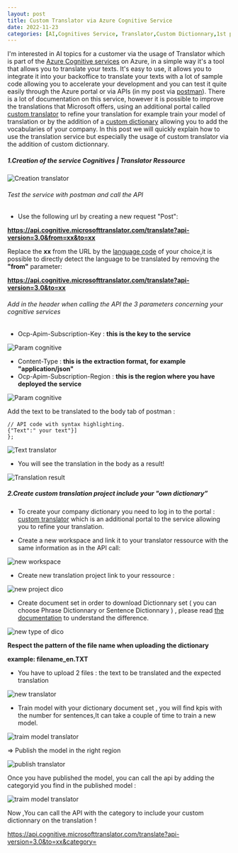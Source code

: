 ```yaml
---
layout: post
title: Custom Translator via Azure Cognitive Service  
date: 2022-11-23
categories: [AI,Cognitives Service, Translator,Custom Dictionnary,1st post]
---
```


I'm interested in AI topics for a customer via the usage of Translator which is part of the [Azure Cognitive services](https://azure.microsoft.com/fr-fr/products/cognitive-services/) on Azure, in a simple way it's a tool that allows you to translate your texts. It's easy to use, it allows you to integrate it into your backoffice to translate your texts with a lot of sample code allowing you to accelerate your development and you can test it quite easily through the Azure portal or via APIs (in my post via [postman](https://www.postman.com/)). There is a lot of documentation on this service, however it is possible to improve the translations that Microsoft offers, using an additional portal called [custom translator](https://portal.customtranslator.azure.ai/) to refine your translation for example train your model of translation or by the addition of a [custom dictionary](https://learn.microsoft.com/en-us/azure/cognitive-services/translator/custom-translator/concepts/dictionaries) allowing you to add the vocabularies of your company.
In this post we will quickly explain how to use the translation service but especially the usage of custom translator via the addition of custom dictionnary.

##### 1.Creation of the service Cognitives | Translator Ressource 

![Creation translator](https://github.com/marc-hadjeje/marc-hadjeje.github.io/blob/main/assets/images/Translator_creation.jpg?raw=true)

###### Test the service with postman and call the API 

-	Use the following url by creating a new request "Post": 

**https://api.cognitive.microsofttranslator.com/translate?api-version=3.0&from=xx&to=xx**

Replace the **xx** from the URL by the [language code](https://learn.microsoft.com/en-us/azure/cognitive-services/translator/language-support) of your choice,it is possible to directly detect the language to be translated by removing the **"from"** parameter:

**https://api.cognitive.microsofttranslator.com/translate?api-version=3.0&to=xx**


###### Add in the header when calling the API the 3 parameters concerning your cognitive services

-	Ocp-Apim-Subscription-Key :  **this is the key to the service** 

![Param cognitive](https://github.com/marc-hadjeje/marc-hadjeje.github.io/blob/main/assets/images/key_translator.jpg?raw=true)

-	Content-Type : **this is the extraction format, for example "application/json"**
-	Ocp-Apim-Subscription-Region : **this is the region where you have deployed the service**

![Param cognitive](https://github.com/marc-hadjeje/marc-hadjeje.github.io/blob/main/assets/images/param_cognitive.jpg?raw=true)


Add the text to be translated to the body tab of postman :

```api
// API code with syntax highlighting.
{"Text":" your text"}]
}; 
```
![Text translator](https://github.com/marc-hadjeje/marc-hadjeje.github.io/blob/main/assets/images/text_translator.jpg?raw=true)

-   You will see the translation in the body as a result!

![Translation result](https://github.com/marc-hadjeje/marc-hadjeje.github.io/blob/main/assets/images/translation_result.jpg?raw=true)


##### 2.Create custom translation project include your "own dictionary”

-	To create your company dictionary you need to log in to the portal : [custom translator](https://portal.customtranslator.azure.ai/workspaces) which is an additional portal to the service allowing you to refine your translation.

-	Create a new workspace and link it to your translator ressource with the same information as in the API call:

![new workspace](https://github.com/marc-hadjeje/marc-hadjeje.github.io/blob/main/assets/images/custom_translator_key.jpg?raw=true)

-   Create new translation project link to your ressource :

![new project dico](https://github.com/marc-hadjeje/marc-hadjeje.github.io/blob/main/assets/images/new_project_translator.jpg?raw=true)

-	Create document set in order to download Dictionnary set  ( you can choose Phrase Dictionnary or Sentence Dictionnary )  , please read [the documentation](https://learn.microsoft.com/en-us/azure/cognitive-services/Translator/custom-translator/concepts/dictionaries) to understand the difference.

![new type of dico](https://raw.githubusercontent.com/marc-hadjeje/marc-hadjeje.github.io/main/assets/images/type_of_dictionnary.jpg)

**Respect the pattern of the file name when uploading the dictionary** 

**example: filename_en.TXT**

-  You have to upload 2 files : the text to be translated and the expected translation

![new translator](https://github.com/marc-hadjeje/marc-hadjeje.github.io/blob/main/assets/images/content%20custom%20dictionnary.jpg?raw=true)

-	Train model with your dictionary document set , you will find kpis with the number for sentences,It can take a couple of time to train a new model.

 ![traim model translator](https://github.com/marc-hadjeje/marc-hadjeje.github.io/blob/main/assets/images/train_model.jpg?raw=true)
 
=> Publish the model in the right region

 ![publish translator](https://github.com/marc-hadjeje/marc-hadjeje.github.io/blob/main/assets/images/publish_model2.jpg?raw=true)

Once you have published the model, you can call the api by adding the categoryid you find in the published model :

 ![traim model translator](https://github.com/marc-hadjeje/marc-hadjeje.github.io/blob/main/assets/images/category_id.jpg?raw=true)

Now ,You can call the API with the category to include your custom dictionnary on the translation !

https://api.cognitive.microsofttranslator.com/translate?api-version=3.0&to=xx&category=<category-Id>

